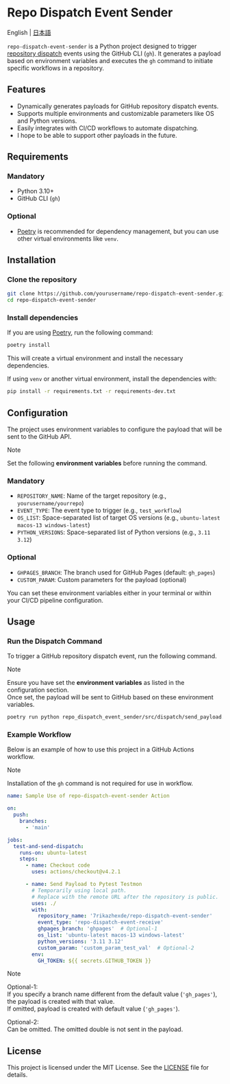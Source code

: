 
# Repo Dispatch Event Sender

English | [日本語](README-ja.md)

`repo-dispatch-event-sender` is a Python project designed to trigger [repository dispatch](https://docs.github.com/ja/actions/writing-workflows/choosing-when-your-workflow-runs/events-that-trigger-workflows#repository_dispatch) events using the GitHub CLI (`gh`). It generates a payload based on environment variables and executes the `gh` command to initiate specific workflows in a repository.

## Features

- Dynamically generates payloads for GitHub repository dispatch events.
- Supports multiple environments and customizable parameters like OS and Python versions.
- Easily integrates with CI/CD workflows to automate dispatching.
- I hope to be able to support other payloads in the future.

## Requirements

### Mandatory

- Python 3.10+
- GitHub CLI (`gh`)

### Optional

- [Poetry](https://python-poetry.org/) is recommended for dependency management, but you can use other virtual environments like `venv`.

## Installation

### Clone the repository

```bash
git clone https://github.com/yourusername/repo-dispatch-event-sender.git
cd repo-dispatch-event-sender
```

### Install dependencies

If you are using [Poetry](https://python-poetry.org/), run the following command:

```bash
poetry install
```

This will create a virtual environment and install the necessary dependencies.

If using `venv` or another virtual environment, install the dependencies with:

```bash
pip install -r requirements.txt -r requirements-dev.txt
```

## Configuration

The project uses environment variables to configure the payload that will be sent to the GitHub API.

> [!NOTE]  
> Set the following **environment variables** before running the command.

### Mandatory

- `REPOSITORY_NAME`: Name of the target repository (e.g., `yourusername/yourrepo`)
- `EVENT_TYPE`: The event type to trigger (e.g., `test_workflow`)
- `OS_LIST`: Space-separated list of target OS versions (e.g., `ubuntu-latest macos-13 windows-latest`)
- `PYTHON_VERSIONS`: Space-separated list of Python versions (e.g., `3.11 3.12`)

### Optional

- `GHPAGES_BRANCH`: The branch used for GitHub Pages (default: `gh_pages`)
- `CUSTOM_PARAM`: Custom parameters for the payload (optional)

You can set these environment variables either in your terminal or within your CI/CD pipeline configuration.

## Usage

### Run the Dispatch Command

To trigger a GitHub repository dispatch event, run the following command.

> [!NOTE]  
> Ensure you have set the **environment variables** as listed in the configuration section.\
> Once set, the payload will be sent to GitHub based on these environment variables.

```bash
poetry run python repo_dispatch_event_sender/src/dispatch/send_payload.py
```

### Example Workflow

Below is an example of how to use this project in a GitHub Actions workflow.

> [!NOTE]
> Installation of the `gh` command is not required for use in workflow.

```yaml
name: Sample Use of repo-dispatch-event-sender Action

on:
  push:
    branches:
      - 'main'

jobs:
  test-and-send-dispatch:
    runs-on: ubuntu-latest
    steps:
      - name: Checkout code
        uses: actions/checkout@v4.2.1

      - name: Send Payload to Pytest Testmon
        # Temporarily using local path.
        # Replace with the remote URL after the repository is public.
        uses: ./
        with:
          repository_name: '7rikazhexde/repo-dispatch-event-sender'
          event_type: 'repo-dispatch-event-receive'
          ghpages_branch: 'ghpages'  # Optional-1
          os_list: 'ubuntu-latest macos-13 windows-latest'
          python_versions: '3.11 3.12'
          custom_param: 'custom_param_test_val'  # Optional-2
        env:
          GH_TOKEN: ${{ secrets.GITHUB_TOKEN }}
```

> [!NOTE]
> Optional-1:\
> If you specify a branch name different from the default value (`'gh_pages'`), the payload is created with that value.\
> If omitted, payload is created with default value (`'gh_pages'`).
>
> Optional-2:\
> Can be omitted. The omitted double is not sent in the payload.

## License

This project is licensed under the MIT License. See the [LICENSE](LICENSE) file for details.
